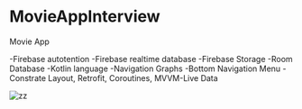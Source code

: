 # MovieAppInterview

Movie App

-Firebase autotention -Firebase realtime database -Firebase Storage -Room Database -Kotlin language -Navigation Graphs -Bottom Navigation Menu -Constrate Layout, Retrofit, Coroutines, MVVM-Live Data

![zz](https://user-images.githubusercontent.com/89164849/148711244-9ede2d89-5998-4a38-8d11-26cff38e180c.jpg)



